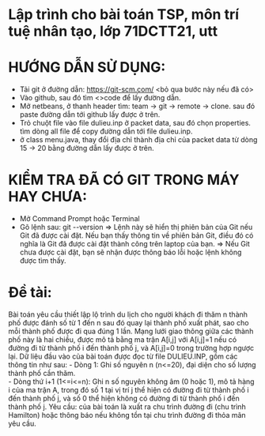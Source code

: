 # Lập trình cho bài toán TSP, môn trí tuệ nhân tạo, lớp 71DCTT21, utt
# HƯỚNG DẪN SỬ DỤNG:
  - Tải git ở đường dẫn: https://git-scm.com/       <bỏ qua bước này nếu đã có>
  - Vào github, sau đó tìm <>code để lấy đường dẫn.
  - Mở netbeans, ở thanh header tìm: team -> git -> remote -> clone. sau đó paste đường dẫn tới github lấy được ở trên.
  - Trỏ chuột file vào file dulieu.inp ở packet data, sau đó chọn properties. tìm dòng all file để copy đường dẫn tới file dulieu.inp.
  - ở class menu.java, thay đổi địa chỉ thành địa chỉ của packet data từ dòng 15 -> 20 bằng đường dẫn lấy được ở trên.

# KIỂM TRA ĐÃ CÓ GIT TRONG MÁY HAY CHƯA:
  - Mở Command Prompt hoặc Terminal 
  - Gõ lệnh sau:  git --version
    => Lệnh này sẽ hiển thị phiên bản của Git nếu Git đã được cài đặt. Nếu bạn thấy thông tin về phiên bản Git, điều đó có nghĩa là Git đã được cài đặt thành công trên laptop của bạn.
    => Nếu Git chưa được cài đặt, bạn sẽ nhận được thông báo lỗi hoặc lệnh không được tìm thấy.
# Đề tài:
  Bài toán yêu cầu thiết lập lộ trình du lịch cho người khách đi thăm n thành phố được đánh số từ 1 đến n sau đó quay lại thành phố xuất phát, sao cho mỗi thành phố được đi qua đúng 1 lần. Mạng lưới giao thông giữa các thành phố này là hai chiều, được mô tả bằng ma trận A[i,j] với A[i,j]=1 nếu có đường đi từ thành phố i đến thành phố j, và A[i,j]=0 trong trường hợp ngược lại.
  Dữ liệu đầu vào của bài toán được đọc từ file DULIEU.INP, gồm các thông tin như sau:
    - Dòng 1: Ghi số nguyên n (n<=20), đại diện cho số lượng thành phố cần thăm.	
    - Dòng thứ i+1 (1<=i<=n): Ghi n số nguyên không âm (0 hoặc 1), mô tả hàng i của ma trận A, trong đó số 1 tại vị trí j thể hiện có đường đi từ thành phố i đến thành phố j, và số 0 thể hiện không có đường đi từ thành phố i đến thành phố j.
  Yêu cầu: của bài toán là xuất ra chu trình đường đi (chu trình Hamilton) hoặc thông báo nếu không tồn tại chu trình đường đi thỏa mãn yêu cầu.
